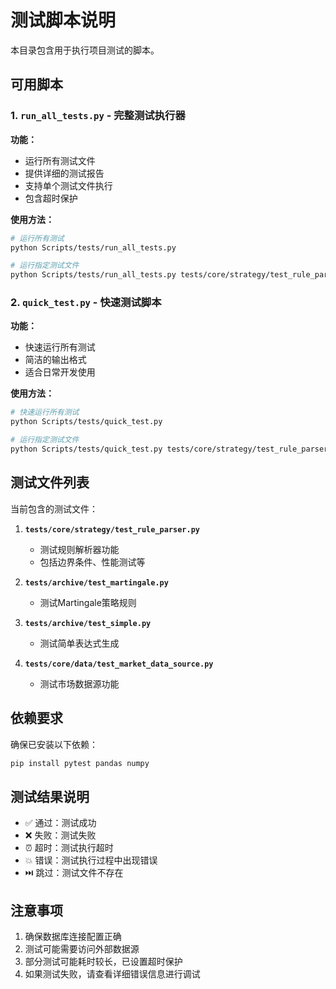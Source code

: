 # 测试脚本说明

本目录包含用于执行项目测试的脚本。

## 可用脚本

### 1. `run_all_tests.py` - 完整测试执行器

**功能：**
- 运行所有测试文件
- 提供详细的测试报告
- 支持单个测试文件执行
- 包含超时保护

**使用方法：**
```bash
# 运行所有测试
python Scripts/tests/run_all_tests.py

# 运行指定测试文件
python Scripts/tests/run_all_tests.py tests/core/strategy/test_rule_parser.py
```

### 2. `quick_test.py` - 快速测试脚本

**功能：**
- 快速运行所有测试
- 简洁的输出格式
- 适合日常开发使用

**使用方法：**
```bash
# 快速运行所有测试
python Scripts/tests/quick_test.py

# 运行指定测试文件
python Scripts/tests/quick_test.py tests/core/strategy/test_rule_parser.py
```

## 测试文件列表

当前包含的测试文件：

1. **`tests/core/strategy/test_rule_parser.py`**
   - 测试规则解析器功能
   - 包括边界条件、性能测试等

2. **`tests/archive/test_martingale.py`**
   - 测试Martingale策略规则

3. **`tests/archive/test_simple.py`**
   - 测试简单表达式生成

4. **`tests/core/data/test_market_data_source.py`**
   - 测试市场数据源功能

## 依赖要求

确保已安装以下依赖：
```bash
pip install pytest pandas numpy
```

## 测试结果说明

- ✅ 通过：测试成功
- ❌ 失败：测试失败
- ⏰ 超时：测试执行超时
- 💥 错误：测试执行过程中出现错误
- ⏭️ 跳过：测试文件不存在

## 注意事项

1. 确保数据库连接配置正确
2. 测试可能需要访问外部数据源
3. 部分测试可能耗时较长，已设置超时保护
4. 如果测试失败，请查看详细错误信息进行调试